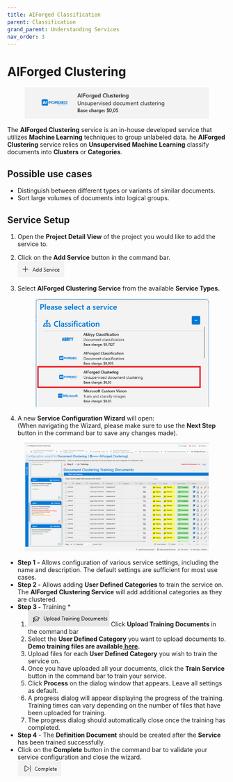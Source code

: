 ```yaml
---
title: AIForged Classification
parent: Classification
grand_parent: Understanding Services
nav_order: 3
---
```


# AIForged Clustering

<figure><img src="../../.gitbook/assets/image (1) (1) (3).png" alt=""><figcaption></figcaption></figure>

The **AIForged Clustering** service is an in-house developed service that utilizes **Machine Learning** techniques to group unlabeled data. he **AIForged Clustering** service relies on **Unsupervised Machine Learning** classify documents into **Clusters** or **Categories**.

## Possible use cases

* Distinguish between different types or variants of similar documents.
* Sort large volumes of documents into logical groups.

## Service Setup

1. Open the **Project Detail View** of the project you would like to add the service to.
2. Click on the **Add Service** button in the command bar.\
   ![](<../../.gitbook/assets/image (82) (1).png>)
3.  Select **AIForged Clustering Service** from the available **Service Types.**

    <figure><img src="../../.gitbook/assets/image (7) (1).png" alt=""><figcaption></figcaption></figure>
4. A new **Service Configuration Wizard** will open:\
   (When navigating the Wizard, please make sure to use the **Next Step** button in the command bar to save any changes made).

<figure><img src="../../.gitbook/assets/image (6) (1) (3).png" alt=""><figcaption></figcaption></figure>

* **Step 1** **-** Allows configuration of various service settings, including the name and description. The default settings are sufficient for most use cases.
* **Step 2 -** Allows adding **User Defined Categories** to train the service on. The **AIForged Clustering Service** will add additional categories as they are clustered.
* **Step 3 -** Training \*
  1. ![](<../../.gitbook/assets/33 (1) (2) (1) (1) (1) (1) (1) (1) (2).png>) Click **Upload Training Documents** in the command bar
  2. Select the **User Defined Category** you want to upload documents to.\
     **Demo training files are available**[ **here**](https://docs.aiforged.com/DemoDocuments/AIForged%20Classification%20%20Testing.zip)**.**
  3. Upload files for each **User Defined Category** you wish to train the service on.
  4. Once you have uploaded all your documents, click the **Train Service** button in the command bar to train your service.
  5. Click **Process** on the dialog window that appears. Leave all settings as default.
  6. A progress dialog will appear displaying the progress of the training.\
     Training times can vary depending on the number of files that have been uploaded for training.
  7. The progress dialog should automatically close once the training has completed.
* **Step 4** - The **Definition Document** should be created after the **Service** has been trained successfully.
* Click on the **Complete** button in the command bar to validate your service configuration and close the wizard.\
  ![](<../../.gitbook/assets/image (84) (1).png>)
